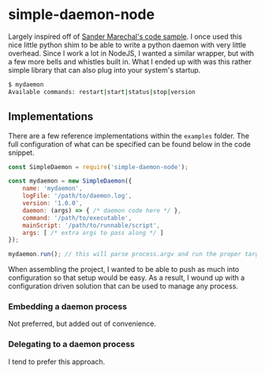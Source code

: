 simple-daemon-node
==================

Largely inspired off of [Sander Marechal's code sample](http://web.archive.org/web/20131017130434/http://www.jejik.com/articles/2007/02/a_simple_unix_linux_daemon_in_python/).
I once used this nice little python shim to be able to write a python daemon with very little overhead.
Since I work a lot in NodeJS, I wanted a similar wrapper, but with a few more bells and whistles built in.
What I ended up with was this rather simple library that can also plug into your system's startup.

```bash
$ mydaemon
Available commands: restart|start|status|stop|version
```

## Implementations

There are a few reference implementations within the `examples` folder.
The full configuration of what can be specified can be found below in the code snippet.

```js
const SimpleDaemon = require('simple-daemon-node');

const mydaemon = new SimpleDaemon({
    name: 'mydaemon',
    logFile: '/path/to/daemon.log',
    version: '1.0.0',
    daemon: (args) => { /* daemon code here */ },
    command: '/path/to/executable',
    mainScript: '/path/to/runnable/script',
    args: [ /* extra args to pass along */ ]
});

mydaemon.run(); // this will parse process.argv and run the proper target
```

When assembling the project, I wanted to be able to push as much into configuration so that setup would be easy.
As a result, I wound up with a configuration driven solution that can be used to manage any process.

### Embedding a daemon process

Not preferred, but added out of convenience.

### Delegating to a daemon process

I tend to prefer this approach.
